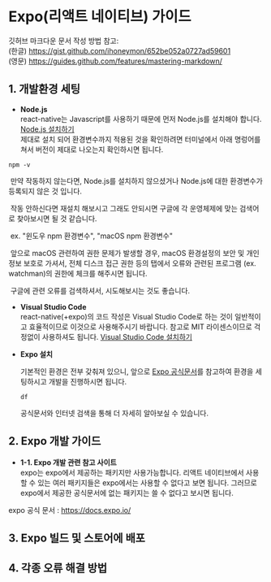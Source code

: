 # Expo(리액트 네이티브) 가이드
깃허브 마크다운 문서 작성 방법 참고:   
(한글) https://gist.github.com/ihoneymon/652be052a0727ad59601  
(영문) https://guides.github.com/features/mastering-markdown/



## 1. 개발환경 세팅
* **Node.js**  
react-native는 Javascript를 사용하기 때문에 먼저 Node.js를 설치해야 합니다. [Node.js 설치하기](https://nodejs.org/ko/)  
제대로 설치 되어 환경변수까지 적용된 것을 확인하려면 터미널에서 아래 명렁어를 쳐서 버전이 제대로 나오는지 확인하시면 됩니다.   
```shell
npm -v
```
​	만약 작동하지 않는다면, Node.js를 설치하지 않으셨거나 Node.js에 대한 환경변수가 등록되지 않은 것 입니다.  

​	작동 안하신다면 재설치 해보시고 그래도 안되시면 구글에 각 운영체제에 맞는 검색어로 찾아보시면 될 것 같습니다.  

​	ex. "윈도우 npm 환경변수", "macOS npm 환경변수"  

​	앞으로 macOS 관련하여 권한 문제가 발생할 경우, macOS 환경설정의 보안 및 개인 정보 보호로 가셔서, 전체 디스크 접근 권한 등의 탭에서 오류와 관련된 프로그램 (ex. watchman)의 권한에 체크를 해주시면 됩니다.

​	구글에 관련 오류를 검색하셔서, 시도해보시는 것도 좋습니다.


* **Visual Studio Code**  
react-native(+expo)의 코드 작성은 Visual Studio Code로 하는 것이 일반적이고 효율적이므로 이것으로 사용해주시기 바랍니다. 참고로 MIT 라이센스이므로 걱정없이 사용하셔도 됩니다. [Visual Studio Code 설치하기](https://code.visualstudio.com/)

* **Expo 설치**  

  기본적인 환경은 전부 갖춰져 있으니, 앞으로 [Expo 공식문서](https://docs.expo.io/)를 참고하여 환경을 세팅하시고 개발을 진행하시면 됩니다.  

  ```
  df
  ```

  

  

  

  

  공식문서와 인터넷 검색을 통해 더 자세히 알아보실 수 있습니다.





## 2. Expo 개발 가이드
* **1-1. Expo 개발 관련 참고 사이트**  
expo는 expo에서 제공하는 패키지만 사용가능합니다.
리액트 네이티브에서 사용할 수 있는 여러 패키지들은 expo에서는 사용할 수 없다고 보면 됩니다.
그러므로 expo에서 제공한 공식문서에 없는 패키지는 쓸 수 없다고 보시면 됩니다.

expo 공식 문서 : https://docs.expo.io/


## 3. Expo 빌드 및 스토어에 배포







## 4. 각종 오류 해결 방법

